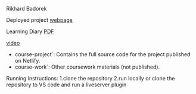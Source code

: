 Rikhard Badorek

Deployed project [webpage](https://gorgeous-tanuki-4b073b.netlify.app/)

Learning Diary [PDF](https://drive.google.com/file/d/17xziEbHkx5F-7sSGXZs29ca7Zy4pec8D/view?usp=sharing)

[video]()

- course-project`: Contains the full source code for the project published on Netlify.
- course-work`: Other coursework materials (not published).

Running instructions:
1.clone the repository
2.run locally or clone the repository to VS code and run a liveserver plugin

